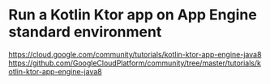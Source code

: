 # Run a Kotlin Ktor app on App Engine standard environment

https://cloud.google.com/community/tutorials/kotlin-ktor-app-engine-java8
https://github.com/GoogleCloudPlatform/community/tree/master/tutorials/kotlin-ktor-app-engine-java8
